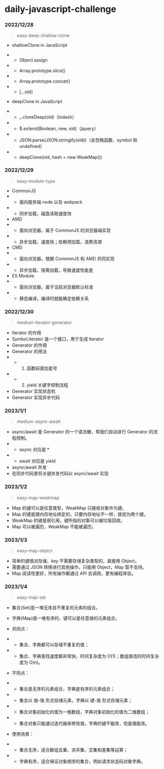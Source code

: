 # daily-javascript-challenge

### 2022/12/28

> easy-deep-shallow-clone

- shallowClone in JavaScript
- - Object.assign
- - Array.prototype.slice()
- - Array.prototype.concat()
- - [...old]

- deepClone in JavaScript
- - \_.cloneDeep(old)（lodash）
- - $.extend(Boolean, new, old)（jquery）
- - JSON.parse(JSON.stringify(old))（会忽略函数、symbol 和 undefined）
- - deepClone(old, hash = new WeakMap())

### 2022/12/29

> easy-module-type

- CommonJS
- - 面向服务端 node 以及 webpack
- - 同步加载，磁盘读取速度快
- AMD
- - 面向浏览器，属于 CommonJS 的浏览器端实现
- - 异步加载，速度快；依赖预加载，浪费资源
- CMD
- - 面向浏览器，根据 CommonJS 和 AMD 共同实现
- - 异步加载、按需加载，导致速度性能差
- ES Module
- - 面向浏览器，属于当前浏览器默认标准
- - 静态编译，编译时就能确定依赖关系

### 2022/12/30

> medium-iterator-generator

- Iterator 的作用
- Symbol.iterator 是一个接口，用于生成 Iterator
- Generator 的作用
- Generator 的用法
- - 1. 函数前面加星号
- - 2. yield 关键字控制流程
- Generator 实现状态机
- Generator 实现异步代码

### 2023/1/1

> medium-async-await

- async/await 是 Generator 的一个语法糖，帮我们自动进行 Generator 的流程控制。
- - async 对应是 \*
- - await 对应是 yield
- async/await 并发
- 在同步代码里将关键并发代码以 async/await 实现

### 2023/1/2

> easy-map-weakmap

- Map 的键可以是任意类型，WeakMap 只接收对象作为键。
- Map 的键是跟内存地址绑定的，只要内存地址不一样，就视为两个键。
- WeakMap 的键是弱引用，键所指的对象可以被垃圾回收。
- Map 可以被遍历，WeakMap 不能被遍历。

### 2023/1/3

> easy-map-object

- 简单的键值对存储，key 不需要存储复杂类型的，直接用 Object。
- 需要通过 JSON 转换进行其他操作，只能用 Object，Map 暂不支持。
- Map 阅读性更好，所有操作都通过 API 去调用，更有编程体验。

### 2023/1/4

> easy-map-set

- 集合(Set)是一堆无序且不重复的元素的组合。
- 字典(Map)是一堆有序的、键可以是任意值的元素组合。

- 共同点：
- - 集合、字典都可以存储不重复的值；
- - 集合、字典查找速度都非常快，时间复杂度为 O(1)；数组查找的时间复杂度为 O(n)。

- 不同点：
- - 集合是无序的元素组合，字典是有序的元素组合；
- - 集合以 值-值 形式存储元素，字典以 键-值 形式存储元素；
- - 集合对象初始化的值为一维数组，字典对象初始化的值为二维数组；
- - 集合对象只能通过迭代器来修改值，字典的键不能改，但是值能改。

- 使用场景：
- - 集合无序，适合数组去重、求并集、交集和差集等运算；
- - 字典有序，适合保证对象顺序的集合，例如请求状态码对象字典。
